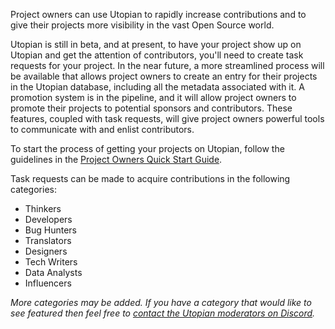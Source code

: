 Project owners can use Utopian to rapidly increase contributions and to give their projects more visibility in the vast Open Source world.

Utopian is still in beta, and at present, to have your project show up on Utopian and get the attention of contributors, you'll need to create task requests for your project. In the near future, a more streamlined process will be available that allows project owners to create an entry for their projects in the Utopian database, including all the metadata associated with it. A promotion system is in the pipeline, and it will allow project owners to promote their projects to potential sponsors and contributors. These features, coupled with task requests, will give project owners powerful tools to communicate with and enlist contributors.

To start the process of getting your projects on Utopian, follow the guidelines in the [Project Owners Quick Start Guide](guides/quickstart_project-owners.md).

Task requests can be made to acquire contributions in the following categories:

- Thinkers
- Developers
- Bug Hunters
- Translators
- Designers
- Tech Writers
- Data Analysts
- Influencers

*More categories may be added. If you have a category that would like to see featured then feel free to [contact the Utopian moderators on Discord](https://discord.gg/UCvqCsx).*

